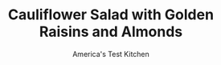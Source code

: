---
layout: ../../layouts/MarkdownPostLayout.astro
title: Cauliflower Salad with Golden Raisins and Almonds
author: America's Test Kitchen
pubDate: 2023-03-15
description: "Cauliflowers delicate flavor makes it an ideal canvas for a springtime salad—as long as you treat it right."
image_url: https://res.cloudinary.com/hksqkdlah/image/upload/ar_1:1,c_fill,dpr_2.0,f_auto,fl_lossy.progressive.strip_profile,g_faces:auto,q_auto:low,w_344/43868-sfs-cauliflower-salad-with-golden-raisins-and-almonds-master-23
tags: ["Side Dishes","Vegetables","Salads","Cookbook Collection"]
calories: 1203
protein: 7
carbohydrates: 27
fats: 
fiber: 8
ingredients: ["1 head, cauliflower (2 pounds)","5 tablespoons, extra-virgin olive oil, divided","1 1/4 teaspoons, table salt, divided","1 teaspoon, pepper, divided","1/3 cup, golden raisins","1 , shallot, minced","1 teaspoon, grated lemon zest plus 1 tablespoon juice","1 teaspoon, ground coriander","1 cup, fresh parsley leaves","1/2 cup, fresh mint leaves","1/4 cup, sliced almonds, toasted"]
serves: 4
time: "1 hour"
instructions: ["Adjust oven rack to lowest position and heat oven to 475 degrees. Trim outer leaves from cauliflower and cut stem flush with bottom of head. Flip cauliflower stem side up. Using kitchen shears, cut around stem and core to remove large florets. Chop core coarse and set aside. Cut florets through stems into 1-inch pieces (you should have about 6 cups florets).","Toss florets, 1 tablespoon oil, 1 teaspoon salt, and ½ teaspoon pepper together in bowl. Transfer to rimmed baking sheet and roast until florets are tender and browned on bottoms, 12 to 15 minutes. Let cool for 15 minutes.","While florets are roasting, combine raisins, shallot, lemon zest and juice, coriander, remaining ¼ cup oil, remaining ¼ teaspoon salt, and remaining ½ teaspoon pepper in large bowl; set aside.","Transfer core to food processor and process until finely chopped, 10 to 20 seconds, scraping down sides of bowl as needed; transfer to bowl with dressing. Add parsley and mint to now-empty processor and pulse until coarsely chopped, 5 to 7 pulses, scraping down sides of bowl as needed; transfer to bowl with dressing.","Add florets and almonds to bowl with dressing mixture and toss to combine. Season with salt and pepper to taste. Transfer to platter and serve."]
nutrition: ["1013 mg Potassium","168 mg Phosphorus","130 mg Calcium","4 mg Iron","74 mg Magnesium","711 mg Sodium","1 mg Zinc","20 g Fat","1 mg Niacin (B3)","14 g Monounsaturated","2 g Polyunsaturated","135 mg Vitamin C","2 g Saturated","8 g Fiber","172 µg Folate (food)","13 g Sugars","293 µg Vitamin K","247 g Water","27 g Carbs","172 µg Folate equivalent (total)","7 g Protein","4 mg Vitamin E","86 µg Vitamin A","300 kcal Energy","1203 calories"]
notes: "When shopping, look for cauliflower with no leaves attached to the base of the head. Alternatively, if you can find only cauliflower with many leaves still attached, buy a slightly larger head (about 2¼ pounds). Kitchen shears make easy work of cutting the cauliflower florets away from the core, but you can use a paring knife if you prefer. For the best results, be sure to use a high-quality extra-virgin olive oil here. Toast the sliced almonds in a dry skillet over medium heat, stirring often, until browned and fragrant, 3 to 5 minutes."
---